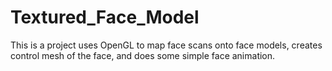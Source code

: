 # Textured_Face_Model
This is a project uses OpenGL to map face scans onto face models, creates control mesh of the face, and does some simple face animation.
